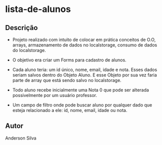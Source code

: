 # lista-de-alunos

## Descrição

- Projeto realizado com intuito de colocar em prática conceitos de O.O, arrays, armazenamento de dados no localstorage, consumo de dados do localstorage. 

- O objetivo era criar um Forms para cadastro de alunos. 

- Cada aluno teria: um id único, nome, email, idade e nota. Esses dados seriam salvos dentro do Objeto Aluno. E esse Objeto por sua vez faria parte de array que está sendo salvo no localstorage. 

- Todo aluno recebe inicialmente uma Nota 0 que pode ser alterada possivelmente por um usuário professor.

- Um campo de filtro onde pode buscar aluno por qualquer dado que esteja relacionado a ele: id, nome, email, idade ou nota. 

## Autor 
Anderson Silva
